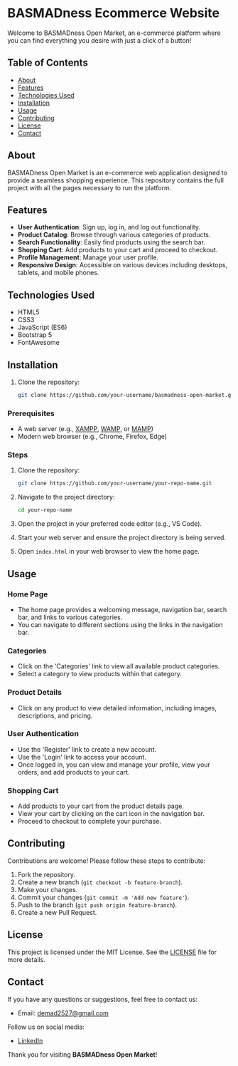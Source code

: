 # BASMADness Ecommerce Website

Welcome to BASMADness Open Market, an e-commerce platform where you can find everything you desire with just a click of a button!

## Table of Contents

- [About](#about)
- [Features](#features)
- [Technologies Used](#technologies-used)
- [Installation](#installation)
- [Usage](#usage)
- [Contributing](#contributing)
- [License](#license)
- [Contact](#contact)

## About

BASMADness Open Market is an e-commerce web application designed to provide a seamless shopping experience. This repository contains the full project with all the pages necessary to run the platform.

## Features

- **User Authentication**: Sign up, log in, and log out functionality.
- **Product Catalog**: Browse through various categories of products.
- **Search Functionality**: Easily find products using the search bar.
- **Shopping Cart**: Add products to your cart and proceed to checkout.
- **Profile Management**: Manage your user profile.
- **Responsive Design**: Accessible on various devices including desktops, tablets, and mobile phones.

## Technologies Used

- HTML5
- CSS3
- JavaScript (ES6)
- Bootstrap 5
- FontAwesome


## Installation

1. Clone the repository:
   ```bash
   git clone https://github.com/your-username/basmadness-open-market.git

### Prerequisites
- A web server (e.g., [XAMPP](https://www.apachefriends.org/index.html), [WAMP](http://www.wampserver.com/), or [MAMP](https://www.mamp.info/en/))
- Modern web browser (e.g., Chrome, Firefox, Edge)

### Steps
1. Clone the repository:
    ```sh
    git clone https://github.com/your-username/your-repo-name.git
    ```
2. Navigate to the project directory:
    ```sh
    cd your-repo-name
    ```
3. Open the project in your preferred code editor (e.g., VS Code).

4. Start your web server and ensure the project directory is being served.

5. Open `index.html` in your web browser to view the home page.

## Usage

### Home Page
- The home page provides a welcoming message, navigation bar, search bar, and links to various categories.
- You can navigate to different sections using the links in the navigation bar.

### Categories
- Click on the 'Categories' link to view all available product categories.
- Select a category to view products within that category.

### Product Details
- Click on any product to view detailed information, including images, descriptions, and pricing.

### User Authentication
- Use the 'Register' link to create a new account.
- Use the 'Login' link to access your account.
- Once logged in, you can view and manage your profile, view your orders, and add products to your cart.

### Shopping Cart
- Add products to your cart from the product details page.
- View your cart by clicking on the cart icon in the navigation bar.
- Proceed to checkout to complete your purchase.


## Contributing
Contributions are welcome! Please follow these steps to contribute:
1. Fork the repository.
2. Create a new branch (`git checkout -b feature-branch`).
3. Make your changes.
4. Commit your changes (`git commit -m 'Add new feature'`).
5. Push to the branch (`git push origin feature-branch`).
6. Create a new Pull Request.

## License
This project is licensed under the MIT License. See the [LICENSE](LICENSE) file for more details.

## Contact
If you have any questions or suggestions, feel free to contact us:
- Email: [demad2527@gmail.com](mailto:Basmadness@iti.gov.eg)
  

Follow us on social media:
- [LinkedIn](https://www.linkedin.com/in/david-emad-494a43215/)


Thank you for visiting **BASMADness Open Market**!
